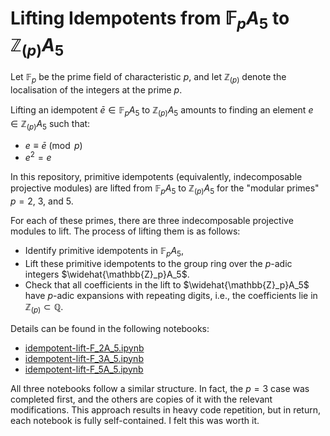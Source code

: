 # Lifting Idempotents from $\mathbb{F}_pA_5$ to $\mathbb{Z}_{(p)}A_5$

Let $\mathbb{F}_p$ be the prime field of characteristic $p$, and let $\mathbb{Z}_{(p)}$ denote the localisation of the integers at the prime $p$.

Lifting an idempotent $\bar{e} \in \mathbb{F}_pA_5$ to $\mathbb{Z}_{(p)}A_5$ amounts to finding an element $e \in \mathbb{Z}_{(p)}A_5$ such that:
- $e \equiv \bar{e} \pmod{p}$
- $e^2 = e$

In this repository, primitive idempotents (equivalently, indecomposable projective modules) are lifted from $\mathbb{F}_pA_5$ to $\mathbb{Z}_{(p)}A_5$ for the "modular primes" $p = 2$, $3$, and $5$.

For each of these primes, there are three indecomposable projective modules to lift. The process of lifting them is as follows:
- Identify primitive idempotents in $\mathbb{F}_pA_5$,
- Lift these primitive idempotents to the group ring over the $p$-adic integers $\widehat{\mathbb{Z}_p}A_5$.
- Check that all coefficients in the lift to $\widehat{\mathbb{Z}_p}A_5$ have $p$-adic expansions with repeating digits, i.e., the coefficients lie in $\mathbb{Z}_{(p)} \subset \mathbb{Q}$.

Details can be found in the following notebooks:
- [idempotent-lift-F_2A_5.ipynb](https://github.com/DylanJohnston/FpA5-lifting-idempotents/blob/main/idempotent-lift-F_2A_5.ipynb)
- [idempotent-lift-F_3A_5.ipynb](https://github.com/DylanJohnston/FpA5-lifting-idempotents/blob/main/idempotent-lift-F_3A_5.ipynb)
- [idempotent-lift-F_5A_5.ipynb](https://github.com/DylanJohnston/FpA5-lifting-idempotents/blob/main/idempotent-lift-F_5A_5.ipynb)

All three notebooks follow a similar structure. In fact, the $p = 3$ case was completed first, and the others are copies of it with the relevant modifications. This approach results in heavy code repetition, but in return, each notebook is fully self-contained. I felt this was worth it.
